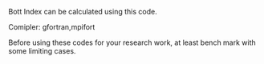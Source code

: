 Bott Index can be calculated using this code.

Comipler: gfortran,mpifort

Before using these codes for your research work, at least bench mark with some limiting cases.
